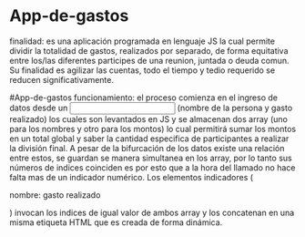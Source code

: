 # App-de-gastos 
finalidad: es una aplicación programada en lenguaje JS la cual permite dividir la totalidad de gastos, realizados por separado, de forma equitativa entre
los/las diferentes participes de una reunion, juntada o deuda comun. Su finalidad es agilizar las cuentas, todo el tiempo y tedio requerido se reducen significativamente.

#App-de-gastos funcionamiento: el proceso comienza en el ingreso de datos desde un <input> (nombre de la persona y gasto realizado) los cuales son levantados 
en JS y se almacenan dos array (uno para los nombres y otro para los montos) lo cual permitirá sumar los montos en un total global y saber la cantidad especifica de 
participantes a realizar la división final. A pesar de la bifurcación de los datos existe una relación entre estos, se guardan se manera simultanea en los array, 
por lo tanto sus números de indices coinciden es por esto que a la hora del llamado no hace falta mas de un indicador numérico.
Los elementos indicadores (<p>nombre: gasto realizado</p>) invocan los indices de igual valor de ambos array y los concatenan en una misma etiqueta HTML que es creada
de forma dinámica.
